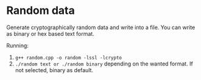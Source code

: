 # Random data
Generate cryptographically random data and write into a file. You can write as binary or hex based text format.

Running:
1. `g++ random.cpp -o random -lssl -lcrypto`
2. `./random text or ./random binary` depending on the wanted format. If not selected, binary as default.
